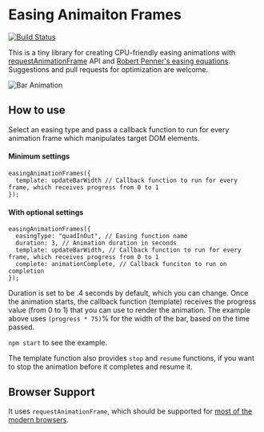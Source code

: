 # Easing Animaiton Frames

[![Build Status](https://travis-ci.org/taisuke-j/easing-animation-frames.svg?branch=master)](https://travis-ci.org/taisuke-j/easing-animation-frames)

This is a tiny library for creating CPU-friendly easing animations with [requestAnimationFrame](https://developer.mozilla.org/en-US/docs/Web/API/window/requestAnimationFrame) API and [Robert Penner's easing equations](http://robertpenner.com/easing/). Suggestions and pull requests for optimization are welcome.

![Bar Animation](https://raw.githubusercontent.com/wiki/taisuke-j/easing-animation-frames/images/readme-bar.gif)

## How to use
Select an easing type and pass a callback function to run for every animation frame which manipulates target DOM elements.

#### Minimum settings
```
easingAnimationFrames({
  template: updateBarWidth // Callback function to run for every frame, which receives progress from 0 to 1
});
```

#### With optional settings
```
easingAnimationFrames({
  easingType: "quadInOut", // Easing function name
  duration: 3, // Animation duration in seconds
  template: updateBarWidth, // Callback function to run for every frame, which receives progress from 0 to 1
  complete: animationComplete, // Callback funciton to run on completion
});
```

Duration is set to be .4 seconds by default, which you can change. Once the animation starts, the callback function (template) receives the progress value (from 0 to 1) that you can use to render the animation. The example above uses `(progress * 75)`% for the width of the bar, based on the time passed.

`npm start` to see the example.

The template function also provides `stop` and `resume` functions, if you want to stop the animation before it completes and resume it.

## Browser Support
It uses `requestAnimationFrame`, which should be supported for [most of the modern browsers](https://caniuse.com/#feat=requestanimationframe).
